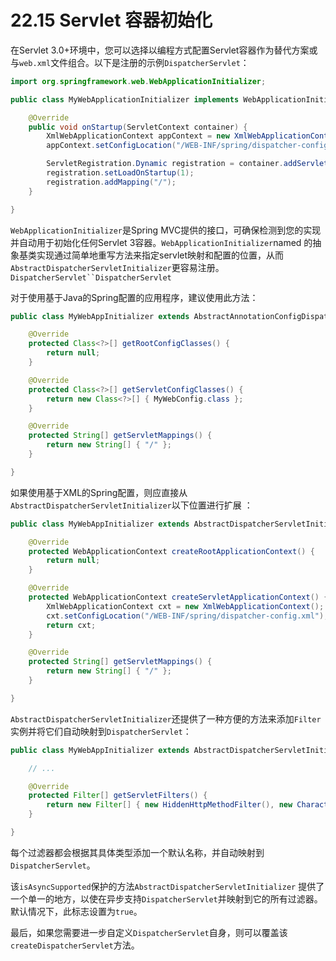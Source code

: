 # 22.15 Servlet 容器初始化

在Servlet 3.0+环境中，您可以选择以编程方式配置Servlet容器作为替代方案或与`web.xml`文件组合。以下是注册的示例`DispatcherServlet`：

```java
import org.springframework.web.WebApplicationInitializer;

public class MyWebApplicationInitializer implements WebApplicationInitializer {

    @Override
    public void onStartup(ServletContext container) {
        XmlWebApplicationContext appContext = new XmlWebApplicationContext();
        appContext.setConfigLocation("/WEB-INF/spring/dispatcher-config.xml");

        ServletRegistration.Dynamic registration = container.addServlet("dispatcher", new DispatcherServlet(appContext));
        registration.setLoadOnStartup(1);
        registration.addMapping("/");
    }

}
```

`WebApplicationInitializer`是Spring MVC提供的接口，可确保检测到您的实现并自动用于初始化任何Servlet 3容器。`WebApplicationInitializer`named 的抽象基类实现通过简单地重写方法来指定servlet映射和配置的位置，从而`AbstractDispatcherServletInitializer`更容易注册。`DispatcherServlet``DispatcherServlet`

对于使用基于Java的Spring配置的应用程序，建议使用此方法：

```java
public class MyWebAppInitializer extends AbstractAnnotationConfigDispatcherServletInitializer {

    @Override
    protected Class<?>[] getRootConfigClasses() {
        return null;
    }

    @Override
    protected Class<?>[] getServletConfigClasses() {
        return new Class<?>[] { MyWebConfig.class };
    }

    @Override
    protected String[] getServletMappings() {
        return new String[] { "/" };
    }

}
```

如果使用基于XML的Spring配置，则应直接从`AbstractDispatcherServletInitializer`以下位置进行扩展 ：

```java
public class MyWebAppInitializer extends AbstractDispatcherServletInitializer {

    @Override
    protected WebApplicationContext createRootApplicationContext() {
        return null;
    }

    @Override
    protected WebApplicationContext createServletApplicationContext() {
        XmlWebApplicationContext cxt = new XmlWebApplicationContext();
        cxt.setConfigLocation("/WEB-INF/spring/dispatcher-config.xml");
        return cxt;
    }

    @Override
    protected String[] getServletMappings() {
        return new String[] { "/" };
    }

}
```

`AbstractDispatcherServletInitializer`还提供了一种方便的方法来添加`Filter` 实例并将它们自动映射到`DispatcherServlet`：

```java
public class MyWebAppInitializer extends AbstractDispatcherServletInitializer {

    // ...

    @Override
    protected Filter[] getServletFilters() {
        return new Filter[] { new HiddenHttpMethodFilter(), new CharacterEncodingFilter() };
    }

}
```

每个过滤器都会根据其具体类型添加一个默认名称，并自动映射到`DispatcherServlet`。

该`isAsyncSupported`保护的方法`AbstractDispatcherServletInitializer` 提供了一个单一的地方，以使在异步支持`DispatcherServlet`并映射到它的所有过滤器。默认情况下，此标志设置为`true`。

最后，如果您需要进一步自定义`DispatcherServlet`自身，则可以覆盖该`createDispatcherServlet`方法。